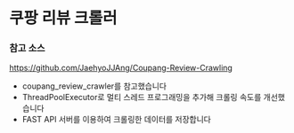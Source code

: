 # 쿠팡 리뷰 크롤러
### 참고 소스
https://github.com/JaehyoJJAng/Coupang-Review-Crawling

- coupang_review_crawler를 참고했습니다
- ThreadPoolExecutor로 멀티 스레드 프로그래밍을 추가해 크롤링 속도를 개선했습니다
- FAST API 서버를 이용하여 크롤링한 데이터를 저장합니다

